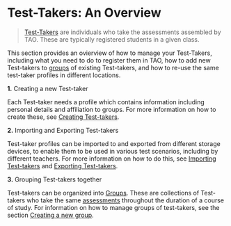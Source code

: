 <!--
created_at: 2016-12-15
authors:         
    - "Catherine Pease"
--> 


# Test-Takers: An Overview


>[Test-Takers](../appendix/glossary.md#test-taker) are individuals who take the assessments assembled by TAO. These are typically registered students in a given class.

This section provides an ovierview of how to manage your Test-Takers, including what you need to do to register them in TAO, how to add new Test-takers to [groups](../appendix/glossary.md#group) of existing Test-takers, and how to re-use the same test-taker profiles in different locations. 


**1.** Creating a new Test-taker

Each Test-taker needs a profile which contains information including personal details and affiliation to groups. For more information on how to create these, see [Creating Test-takers](../test-takers/creating-test-taker.md).

**2.** Importing and Exporting Test-takers

Test-taker profiles can be imported to and exported from different storage devices, to enable them to be used in various test scenarios, including by different teachers. For more information on how to do this, see [Importing Test-takers](../test-takers/importing-test-takers.md) and [Exporting Test-takers](../test-takers/exporting-test-takers.md).

**3.** Grouping Test-takers together

Test-takers can be organized into [Groups](../appendix/glossary.md#group). These are collections of Test-takers who take the same [assessments](../appendix/glossary.md#test) throughout the duration of a course of study. For information on how to manage groups of test-takers, see the section [Creating a new group](../groups/creating-a-new-group.md).

